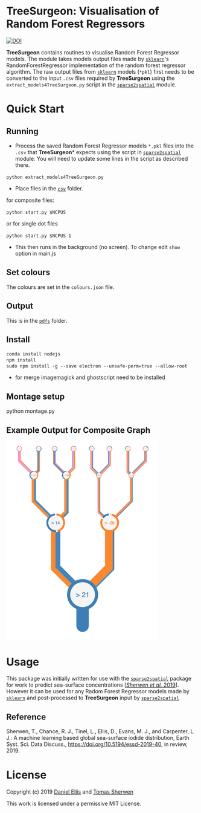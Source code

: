 
# TreeSurgeon: Visualisation of Random Forest Regressors
<a href="https://doi.org/10.5281/zenodo.3346817"><img src="https://zenodo.org/badge/DOI/10.5281/zenodo.3346817.svg" alt="DOI"></a>

**TreeSurgeon** contains routines to visualise Random Forest Regressor models. The module takes models output files made by [`sklearn`](https://scikit-learn.org/)'s RandomForestRegressor implementation of the random forest regressor algorithm. The raw output files from [`sklearn`](https://scikit-learn.org/) models (`*pkl`) first needs to be converted to the input `.csv` files required by **TreeSurgeon** using the
`extract_models4TreeSurgeon.py` script in the
[`sparse2spatial`](https://github.com/tsherwen/sparse2spatial) module.


# Quick Start

## Running

- Process the saved Random Forest Regressor models `*.pkl` files into the `.csv` that **TreeSurgeon*** expects using the script in [`sparse2spatial`](https://github.com/tsherwen/sparse2spatial) module. You will need to update some lines in the script as described there.

`python extract_models4TreeSurgeon.py`

- Place files in the [`csv`](https://github.com/wolfiex/TreeSurgeon/tree/master/csv) folder.

for composite files:

`python start.py $NCPUS`

or for single dot files

`python start.py $NCPUS 1 `

- This then runs in the background (no screen). To change edit `show` option in main.js

## Set colours
The colours are set in the `colours.json` file.

## Output
This is in the [`pdfs`](https://github.com/wolfiex/TreeSurgeon/tree/master/pdfs) folder.

## Install
```
conda install nodejs
npm install
sudo npm install -g --save electron --unsafe-perm=true --allow-root
```

- for merge imagemagick and ghostscript need to be installed

## Montage setup
python montage.py

## Example Output for Composite Graph
<img src="./readmeimage.png" width="400" />

# Usage

This package was initially written for use with the [`sparse2spatial`](https://github.com/tsherwen/sparse2spatial) package for work to predict sea-surface concentrations [[*Sherwen et al.* 2019](https://doi.org/10.5194/essd-2019-40)]. However it can be used for any Radom Forest Regressor models made by [`sklearn`](https://scikit-learn.org/) and post-processed to **TreeSurgeon** input by [`sparse2spatial`](https://github.com/tsherwen/sparse2spatial)


## Reference
Sherwen, T., Chance, R. J., Tinel, L., Ellis, D., Evans, M. J., and Carpenter, L. J.: A machine learning based global sea-surface iodide distribution, Earth Syst. Sci. Data Discuss., https://doi.org/10.5194/essd-2019-40, in review, 2019.

# License

Copyright (c) 2019 [Daniel Ellis](https://github.com/wolfiex) and [Tomas Sherwen](https://github.com/tsherwen)

This work is licensed under a permissive MIT License.
